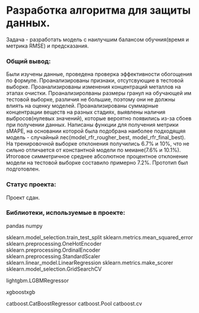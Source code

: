 # Разработка алгоритма для защиты данных.

Задача - разработать модель с наилучшим балансом обучния(время и метрика RMSE) и предсказания.  

### Общий вывод:

Были изучены данные, проведена проверка эффективности обогощения по формуле. Проанализированы признаки, отсутсвующие в тестовой выборке. Проанализированы изменения концентраций металлов на этапах очистки. Проанализиролваны размеры гранул на обучающей им тестовой выборке, различия не большие, поэтому они не должны влиять на оценку моделей. Проанализированы суммарные концентрации веществ на разных стадиях, выявлены наличия выбросов(нулевых значений), которые вероятно появились из-за сбоев при получении данных. Написаны функции для получения метрики sMAPE, на основании которой была подобрана наиболее подходящяя модель - случайный лес(model_rfr_rougher_best, model_rfr_final_best). На тренировочной выборке отклонения получились 6.7% и 10%, что не сильно отличается от константной модели по меиане(7.6% и 10.1%). Итоговое симметричное среднее абсолютное процентное отклонение модели на тестовой выборке составило примерно 7.2%. Прототип был подготовлен.

### Статус проекта:

Проект сдан.  

### Библиотеки, используемые в проекте:

pandas
numpy

sklearn.model_selection.train_test_split
sklearn.metrics.mean_squared_error
sklearn.preprocessing.OneHotEncoder
sklearn.preprocessing.OrdinalEncoder
sklearn.preprocessing.StandardScaler
sklearn.linear_model.LinearRegression
sklearn.metrics.make_scorer
sklearn.model_selection.GridSearchCV

lightgbm.LGBMRegressor

xgboostxgb

catboost.CatBoostRegressor
catboost.Pool
catboost.cv
